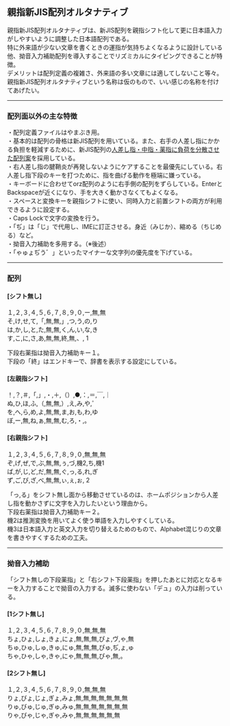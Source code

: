 ## 親指新JIS配列オルタナティブ  
親指新JIS配列オルタナティブは、新JIS配列を親指シフト化して更に日本語入力がしやすいように調整した日本語配列である。  
特に外来語が少ない文章を書くときの運指が気持ちよくなるように設計している他、拗音入力補助配列を導入することでリズミカルにタイピングできることが特徴。  
デメリットは配列定義の複雑さ、外来語の多い文章には適してしないこと等々。  
親指新JIS配列オルタナティブという名称は仮のもので、いい感じの名称を付けてあげたい。  
  
---

### 配列面以外の主な特徴  
・配列定義ファイルはやまぶき用。  
・基本的は配列の骨格は新JIS配列を用いている。また、右手の人差し指にかかる負担を軽減するために、新JIS配列の[人差し指・中指・薬指に負荷を分散させた配列案](https://ja.wikipedia.org/wiki/%E6%96%B0JIS%E9%85%8D%E5%88%97#%E4%BA%BA%E5%B7%AE%E3%81%97%E6%8C%87%E3%83%BB%E4%B8%AD%E6%8C%87%E3%83%BB%E8%96%AC%E6%8C%87%E3%81%AB%E8%B2%A0%E8%8D%B7%E3%82%92%E5%88%86%E6%95%A3%E3%81%95%E3%81%9B%E3%81%9F%E9%85%8D%E5%88%97%E6%A1%88)を採用している。  
・右人差し指の腱鞘炎が再発しないようにケアすることを最優先にしている。右人差し指下段のキーを打つために、指を曲げる動作を極端に嫌っている。  
・キーボードに合わせてorz配列のように右手側の配列をずらしている。EnterとBackspaceが近くになり、手を大きく動かさなくてもよくなる。  
・スペースと変換キーを親指シフトに使い、同時入力と前置シフトの両方が利用できるように設定する。  
・Caps Lockで文字の変換を行う。  
・「ぢ」は「じ」で代用し、IMEに訂正させる。身近（みじか）、縮める（ちじめる）など。  
・拗音入力補助を多用する。（※後述）  
・「ゃゅょぢう゛」といったマイナーな文字列の優先度を下げている。  
  
---
  
### 配列  
#### [シフト無し]  
１,２,３,４,５,６,７,８,９,０,ー,無,無  
そ,け,せ,て,「,無,無,」,つ,う,の,り  
は,か,し,と,た,無,無,く,ん,い,な,き  
す,こ,に,さ,あ,無,無,終,無,、, 1  
  
下段右薬指は拗音入力補助キー１。  
下段の「終」はエンドキーで、辞書を表示する設定にしている。  
  
#### [左親指シフト]  
！,？,＃,「,」,・,＋,（）,●,：,＝,￣,｜  
ぬ,ひ,ほ,ふ,（,無,無,）,え,み,や,゜  
を,へ,ら,め,よ,無,無,ま,お,も,わ,ゆ  
ぼ,ー,無,ね,ぁ,無,無,む,ろ,・,。  
  
#### [右親指シフト]  
１,２,３,４,５,６,７,８,９,０,無,無,無  
ぞ,げ,ぜ,で,ぶ,無,無,ぅ,づ,機2,ち,機1  
ば,が,じ,ど,だ,無,無,ぐ,っ,る,れ,ぎ  
ず,ご,び,ざ,べ,無,無,ぃ,ぇ,ぉ, 2  
  
「っ,る」をシフト無し面から移動させているのは、ホームポジションから人差し指を動かさずに文字を入力したいという理由から。  
下段右薬指は拗音入力補助キー２。  
機2は推測変換を用いてよく使う単語を入力しやすくしている。  
機3は日本語入力と英文入力を切り替えるためのもので、Alphabet混じりの文章を書きやすくするための工夫。  
  
---
  
### 拗音入力補助  
「シフト無しの下段薬指」と「右シフト下段薬指」を押したあとに対応となるキーを入力することで拗音の入力する。滅多に使わない「デュ」の入力は削っている。  
  
#### [1シフト無し]  
１,２,３,４,５,６,７,８,９,０,無,無,無  
ちょ,ひょ,しょ,きょ,にょ,無,無,無,ぴょ,ヴ,ゃ,無  
ちゅ,ひゅ,しゅ,きゅ,にゅ,無,無,無,ぴゅ,ぢ,ょ,ゅ  
ちゃ,ひゃ,しゃ,きゃ,にゃ,無,無,無,ぴゃ,無,。  
  
#### [2シフト無し]  
１,２,３,４,５,６,７,８,９,０,無,無,無  
りょ,びょ,じょ,ぎょ,みょ,無,無,無,無,無,無,無  
りゅ,びゅ,じゅ,ぎゅ,みゅ,無,無,無,無,無,無,無  
りゃ,びゃ,じゃ,ぎゃ,みゃ,無,無,無,無,無,無  
  
